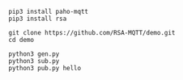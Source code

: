 ```
pip3 install paho-mqtt
pip3 install rsa
```

```
git clone https://github.com/RSA-MQTT/demo.git
cd demo
```

```
python3 gen.py
python3 sub.py
python3 pub.py hello
```
